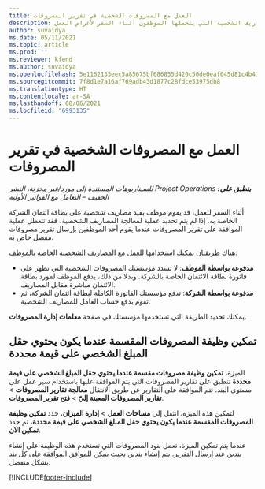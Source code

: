 ```yaml
---
title: العمل مع المصروفات الشخصية في تقرير المصروفات
description: يوفر هذا الموضوع معلومات حول كيفية التعامل مع المصاريف الشخصية التي يتحملها الموظفون أثناء السفر لأغراض العمل.
author: suvaidya
ms.date: 05/11/2021
ms.topic: article
ms.prod: ''
ms.reviewer: kfend
ms.author: suvaidya
ms.openlocfilehash: 5e1162133eec5a85675bf686855d420c50de0eaf045d81c4b417b6fe66ee19fe
ms.sourcegitcommit: 7f8d1e7a16af769adb43d1877c28fdce53975db8
ms.translationtype: HT
ms.contentlocale: ar-SA
ms.lasthandoff: 08/06/2021
ms.locfileid: "6993135"
---
```

# <a name="work-with-personal-expenses-on-an-expense-report"></a>العمل مع المصروفات الشخصية في تقرير المصروفات

_**ينطبق علي:** ‏‫Project Operations للسيناريوهات المستندة إلى مورد/غير مخزنة‬، ‏‫النشر الخفيف – التعامل مع الفواتير الأولية‬_

أثناء السفر للعمل، قد يقوم موظف بقيد مصاريف شخصية على بطاقة ائتمان الشركة الخاصة به. إذا لم يتم تحديد عملية لمعالجة المصاريف الشخصية، فقد تتعطل عملية الموافقة على تقرير المصروفات عندما يقوم أحد الموظفين بإرسال تقرير مصروفات مفصل خاص به.

هناك طريقتان يمكنك استخدامها للعمل مع المصاريف الشخصية الخاصة بالموظف:

  - **مدفوعة بواسطة الموظف**: لا تسدد مؤسستك المصروفات الشخصية التي تظهر على فاتورة بطاقة الائتمان الخاصة بالشركة. وبدلا من ذلك، يدفع الموظف لمورد بطاقة الائتمان مباشرة مقابل المصاريف. 
  - **مدفوعة بواسطة الشركة**: تدفع مؤسستك الفاتورة الكاملة لبطاقة ائتمان الشركة، ثم تقوم بدفع حساب العامل للمصاريف الشخصية.

يمكنك تحديد الطريقة التي تستخدمها مؤسستك في صفحة **معلمات إدارة المصروفات**.


## <a name="enable-split-expense-function-when-personal-amount-field-has-value-defined"></a>تمكين وظيفة المصروفات المقسمة عندما يكون يحتوي حقل المبلغ الشخصي على قيمة محددة

الميزة، **تمكين وظيفة مصروفات مقسمة عندما يحتوي حقل المبلغ الشخصي على قيمة محددة** تنطبق على تقارير المصروفات التي يتم الموافقة عليها باستخدام سير عمل على مستوى البند. تتم الموافقة على التقارير عن طريق الانتقال **معالجة تقارير المصروفات** > **تقارير المصروفات المعينة إليّ** > **فتح تقرير المصروفات**. 

لتمكين هذه الميزة، انتقل إلى **مساحات العمل** > **إدارة الميزان**، حدد **‏‫تمكين وظيفة المصروفات المقسمة عندما يكون يحتوي حقل المبلغ الشخصي على قيمة محددة‬**، ثم حدد **تمكين الآن**. 

عندما يتم تمكين الميزة، تعمل بنود المصروفات التي تستخدم هذه الوظيفة على إنشاء بندين عند إرسال التقرير. يتم إنشاء بندين بحيث يمكن للموافق الموافقة على كل بند بشكل منفصل.


[!INCLUDE[footer-include](../includes/footer-banner.md)]
